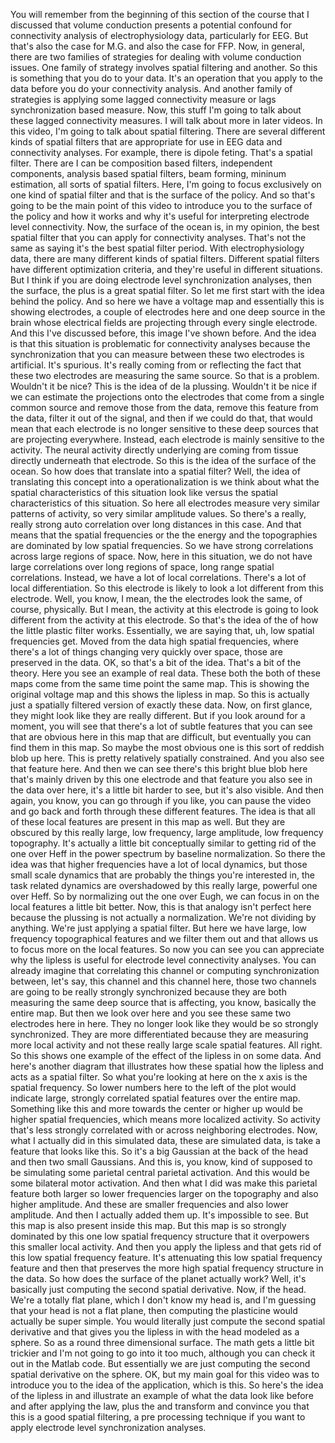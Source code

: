  You will remember from the beginning of this section of the course that I discussed that volume conduction presents a potential confound for connectivity analysis of electrophysiology data, particularly for EEG. But that's also the case for M.G. and also the case for FFP. Now, in general, there are two families of strategies for dealing with volume conduction issues. One family of strategy involves spatial filtering and another. So this is something that you do to your data. It's an operation that you apply to the data before you do your connectivity analysis. And another family of strategies is applying some lagged connectivity measure or lags synchronization based measure. Now, this stuff I'm going to talk about these lagged connectivity measures. I will talk about more in later videos. In this video, I'm going to talk about spatial filtering. There are several different kinds of spatial filters that are appropriate for use in EEG data and connectivity analyses. For example, there is dipole feting. That's a spatial filter. There are I can be composition based filters, independent components, analysis based spatial filters, beam forming, mininum estimation, all sorts of spatial filters. Here, I'm going to focus exclusively on one kind of spatial filter and that is the surface of the policy. And so that's going to be the main point of this video to introduce you to the surface of the policy and how it works and why it's useful for interpreting electrode level connectivity. Now, the surface of the ocean is, in my opinion, the best spatial filter that you can apply for connectivity analyses. That's not the same as saying it's the best spatial filter period. With electrophysiology data, there are many different kinds of spatial filters. Different spatial filters have different optimization criteria, and they're useful in different situations. But I think if you are doing electrode level synchronization analyses, then the surface, the plus is a great spatial filter. So let me first start with the idea behind the policy. And so here we have a voltage map and essentially this is showing electrodes, a couple of electrodes here and one deep source in the brain whose electrical fields are projecting through every single electrode. And this I've discussed before, this image I've shown before. And the idea is that this situation is problematic for connectivity analyses because the synchronization that you can measure between these two electrodes is artificial. It's spurious. It's really coming from or reflecting the fact that these two electrodes are measuring the same source. So that is a problem. Wouldn't it be nice? This is the idea of de la plussing. Wouldn't it be nice if we can estimate the projections onto the electrodes that come from a single common source and remove those from the data, remove this feature from the data, filter it out of the signal, and then if we could do that, that would mean that each electrode is no longer sensitive to these deep sources that are projecting everywhere. Instead, each electrode is mainly sensitive to the activity. The neural activity directly underlying are coming from tissue directly underneath that electrode. So this is the idea of the surface of the ocean. So how does that translate into a spatial filter? Well, the idea of translating this concept into a operationalization is we think about what the spatial characteristics of this situation look like versus the spatial characteristics of this situation. So here all electrodes measure very similar patterns of activity, so very similar amplitude values. So there's a really, really strong auto correlation over long distances in this case. And that means that the spatial frequencies or the the energy and the topographies are dominated by low spatial frequencies. So we have strong correlations across large regions of space. Now, here in this situation, we do not have large correlations over long regions of space, long range spatial correlations. Instead, we have a lot of local correlations. There's a lot of local differentiation. So this electrode is likely to look a lot different from this electrode. Well, you know, I mean, the the electrodes look the same, of course, physically. But I mean, the activity at this electrode is going to look different from the activity at this electrode. So that's the idea of the of how the little plastic filter works. Essentially, we are saying that, uh, low spatial frequencies get. Moved from the data high spatial frequencies, where there's a lot of things changing very quickly over space, those are preserved in the data. OK, so that's a bit of the idea. That's a bit of the theory. Here you see an example of real data. These both the both of these maps come from the same time point the same map. This is showing the original voltage map and this shows the lipless in map. So this is actually just a spatially filtered version of exactly these data. Now, on first glance, they might look like they are really different. But if you look around for a moment, you will see that there's a lot of subtle features that you can see that are obvious here in this map that are difficult, but eventually you can find them in this map. So maybe the most obvious one is this sort of reddish blob up here. This is pretty relatively spatially constrained. And you also see that feature here. And then we can see there's this bright blue blob here that's mainly driven by this one electrode and that feature you also see in the data over here, it's a little bit harder to see, but it's also visible. And then again, you know, you can go through if you like, you can pause the video and go back and forth through these different features. The idea is that all of these local features are present in this map as well. But they are obscured by this really large, low frequency, large amplitude, low frequency topography. It's actually a little bit conceptually similar to getting rid of the one over Heff in the power spectrum by baseline normalization. So there the idea was that higher frequencies have a lot of local dynamics, but those small scale dynamics that are probably the things you're interested in, the task related dynamics are overshadowed by this really large, powerful one over Heff. So by normalizing out the one over Eugh, we can focus in on the local features a little bit better. Now, this is that analogy isn't perfect here because the plussing is not actually a normalization. We're not dividing by anything. We're just applying a spatial filter. But here we have large, low frequency topographical features and we filter them out and that allows us to focus more on the local features. So now you can see you can appreciate why the lipless is useful for electrode level connectivity analyses. You can already imagine that correlating this channel or computing synchronization between, let's say, this channel and this channel here, those two channels are going to be really strongly synchronized because they are both measuring the same deep source that is affecting, you know, basically the entire map. But then we look over here and you see these same two electrodes here in here. They no longer look like they would be so strongly synchronized. They are more differentiated because they are measuring more local activity and not these really large scale spatial features. All right. So this shows one example of the effect of the lipless in on some data. And here's another diagram that illustrates how these spatial how the lipless and acts as a spatial filter. So what you're looking at here on the x axis is the spatial frequency. So lower numbers here to the left of the plot would indicate large, strongly correlated spatial features over the entire map. Something like this and more towards the center or higher up would be higher spatial frequencies, which means more localized activity. So activity that's less strongly correlated with or across neighboring electrodes. Now, what I actually did in this simulated data, these are simulated data, is take a feature that looks like this. So it's a big Gaussian at the back of the head and then two small Gaussians. And this is, you know, kind of supposed to be simulating some parietal central parietal activation. And this would be some bilateral motor activation. And then what I did was make this parietal feature both larger so lower frequencies larger on the topography and also higher amplitude. And these are smaller frequencies and also lower amplitude. And then I actually added them up. It's impossible to see. But this map is also present inside this map. But this map is so strongly dominated by this one low spatial frequency structure that it overpowers this smaller local activity. And then you apply the lipless and that gets rid of this low spatial frequency feature. It's attenuating this low spatial frequency feature and then that preserves the more high spatial frequency structure in the data. So how does the surface of the planet actually work? Well, it's basically just computing the second spatial derivative. Now, if the head. We're a totally flat plane, which I don't know my head is, and I'm guessing that your head is not a flat plane, then computing the plasticine would actually be super simple. You would literally just compute the second spatial derivative and that gives you the lipless in with the head modeled as a sphere. So as a round three dimensional surface. The math gets a little bit trickier and I'm not going to go into it too much, although you can check it out in the Matlab code. But essentially we are just computing the second spatial derivative on the sphere. OK, but my main goal for this video was to introduce you to the idea of the application, which is this. So here's the idea of the lipless in and illustrate an example of what the data look like before and after applying the law, plus the and transform and convince you that this is a good spatial filtering, a pre processing technique if you want to apply electrode level synchronization analyses.